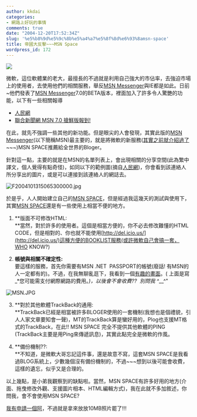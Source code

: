 ```yaml
---
author: kkdai
categories:
- 網路上好玩的事情
comments: true
date: "2004-12-20T17:52:34Z"
slug: '%e5%b8%9d%e5%9c%8b%e5%a4%a7%e5%8f%8d%e6%93%8amsn-space'
title: 帝國大反擊~~~MSN Space
wordpress_id: 172
---
```


![](http://messenger.msn.com/controls/images/sf.gif)

微軟，這位軟體業的老大，最擅長的不過就是利用自己強大的市佔率，去強迫市場上的使用者，去使用他們的相關服務，舉反[MSN Messenger](http://messenger.msn.com/Beta/Default.aspx)與IE都是如此。日前~他們發表了[MSN Messenger](http://messenger.msn.com/Beta/Default.aspx)7.0的BETA版本，裡面加入了許多令人驚艷的功能，以下有一些相關報導

  * [人民網](http://www.people.com.cn/BIG5/it/1070/2917054.html)
  * [聯合新聞網 MSN 7.0 搶鮮版報到!](http://news.sina.com.tw/articles/12/52/02/12520280.html?/tech/)

在此，就先不強調一些其他的新功能。但是眼尖的人會發現，其實此版的[MSN Messenger](http://messenger.msn.com/Beta/Default.aspx)(以下簡稱MSN)最主要的，就是將微軟的新服務([其實之前就介紹過了](http://www.evanlin.com/blog/archives/000178.html)~~~)MSN SPACE推薦給全世界的Bloger。

針對這一點，主要的就是在MSN的名單列表上，會出現相關的分享空間(此為繁中譯文，個人覺得有點奇怪)，如同以下的範例圖(摘自[人民網](http://www.people.com.cn/BIG5/it/1070/2917054.html))，你會看到該連絡人所分享出的圖片，或是可以連接到該連絡人的網誌去。

![F2004101315065300000.jpg](http://www.evanlin.com/blog/archives/20041221/F2004101315065300000.jpg)

於是乎，人人開始建立自己的[MSN SPACE](http://spaces.msn.com/HomePage.aspx)，但是經過我這幾天的測試與使用下，其實[MSN SPACE](http://spaces.msn.com/HomePage.aspx)還是有一些使用上相當不便的地方。

  1. **版面不可修改HTML:  
**當然，對於許多的使用者。這個是相當方便的，你不必去修改難懂的HTML CODE，但是相對的、你也就不能使用[http://del.icio.us/](http://del.icio.us/)這種方便的BOOKLIST服務(或許微軟自己會搞一套，WHO KNOW?)  

  2. **帳號與相關不確定性:**  
要這樣的服務，首先你需要有MSN .NET  PASSPORT的帳號(廢話! 有MSN的人一定都有的)。不過，在我無聊亂逛下，我看到一個[有趣的畫面](http://spaces.msn.com/HomePage.aspx)。( 上面是寫_*您可能需支付網際網路的費用。_)，以後會不會收費??  別問我 ^___^"  
  
![MSN.JPG](http://www.evanlin.com/blog/archives/20041221/MSN.JPG)   

  3. **對於其他軟體TrackBack的通用:  
**TrackBack已經是相當被許多BLOGER使用的一套機制(我想也是個禮貌，引人人家文章要知會一聲)，MT的TrackBack算是蠻好用的，Plog也支援MT格式的TrackBack，在此!! MSN SPACE 完全不提供其他軟體的PING (TrackBack主要是用Ping來傳遞訊息)，其實此點完全是微軟的作風。  

  4. **備份機制??:  
**不知道，是微軟大哥忘記這件事，還是故意不寫，這套MSN SPACE是我看過BLOG系統上，少數幾個沒有備份機制的，不過~~~想到以後可能會收費，這樣的遺忘，似乎又是合理的。

以上幾點，是小弟我觀察到的缺點啦。當然，MSN SPACE有許多好用的地方(介面、拖曳修改外觀、支援圖片相本、HTML編輯方式)，我在此就不多加敘述，你問我，會不會使用MSN SPACE?

[我有申請一個阿](http://spaces.msn.com/members/evan/)，不過就是拿來放放10MB照片罷了!!!
